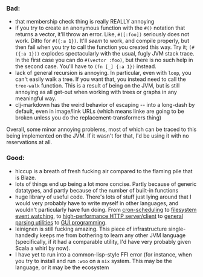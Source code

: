 ### Bad:
- that membership check thing is really REALLY annoying
- if you try to create an anonymous function with the `#()` notation that returns a vector, it'll throw an error. Like, `#([:foo])` seriously does not work. Ditto for `#({:a 1})`. It'll _seem_ to work, and compile properly, but then fail when you try to call the function you created this way. Try it; `(#({:a 1}))` explodes spectacularly with the usual, fugly JVM stack trace. In the first case you can do `#(vector :foo)`, but there is no such help in the second case. You'll have to `(fn [_] {:a 1})` instead.
- lack of general recursion is annoying. In particular, even with `loop`, you can't easily walk a tree. If you want that, you instead need to call the `tree-walk` function. This is a result of being on the JVM, but is still annoying as all get-out when working with trees or graphs in any meaningful way.
- clj-markdown has the weird behavior of escaping -- into a long-dash by default, even in image/link URLs (which means linke are going to be broken unless you do the replacement-transformers thing)

Overall, some minor annoying problems, most of which can be traced to this being implemented on the JVM. If it wasn't for that, I'd be using it with no reservations at all.

### Good:

- hiccup is a breath of fresh fucking air compared to the flaming pile that is Blaze.
- lots of things end up being a lot more concise. Partly because of generic datatypes, and partly because of the number of built-in functions
- huge library of useful code. There's lots of stuff just lying around that I would very probably have to write myself in other languages, and wouldn't particularly have fun doing. From [cron-scheduling](TODO) to [filesystem event watching](TODO), to [high-performance HTTP server/client](TODO) to [general parsing utilities](TODO) to [GUI programming](TODO).
- leinignen is still fucking amazing. This piece of infrastructure single-handedly keeps me from bothering to learn any other JVM language (specifically, if it had a comparable utility, I'd have very probably given Scala a whirl by now).
- I have yet to run into a common-lisp-style FFI error (for instance, when you try to install and run `:woo` on a `nix` system. This may be the language, or it may be the ecosystem
